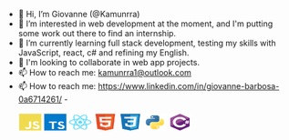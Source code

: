 - 👋 Hi, I’m Giovanne (@Kamunrra)
- 👀 I’m interested in web development at the moment, and I'm putting some work out there to find an internship.
- 🌱 I’m currently learning full stack development, testing my skills with JavaScript, react, c# and refining my English.
- 💞️ I'm looking to collaborate in web app projects.
- 📫 How to reach me: kamunrra1@outlook.com
- 📫 How to reach me: https://www.linkedin.com/in/giovanne-barbosa-0a6714261/
-<div style="display: inline_block"><br>
  <img align="center" alt="Gio-Js" height="30" width="40" src="https://raw.githubusercontent.com/devicons/devicon/master/icons/javascript/javascript-plain.svg">
  <img align="center" alt="Gio-Ts" height="30" width="40" src="https://raw.githubusercontent.com/devicons/devicon/master/icons/typescript/typescript-plain.svg">
  <img align="center" alt="Gio-React" height="30" width="40" src="https://raw.githubusercontent.com/devicons/devicon/master/icons/react/react-original.svg">
  <img align="center" alt="Gio-HTML" height="30" width="40" src="https://raw.githubusercontent.com/devicons/devicon/master/icons/html5/html5-original.svg">
  <img align="center" alt="Gio-CSS" height="30" width="40" src="https://raw.githubusercontent.com/devicons/devicon/master/icons/css3/css3-original.svg">
  <img align="center" alt="Gio-Python" height="30" width="40" src="https://raw.githubusercontent.com/devicons/devicon/master/icons/python/python-original.svg">
  <img align="center" alt="Gio-Csharp" height="30" width="40" src="https://raw.githubusercontent.com/devicons/devicon/master/icons/csharp/csharp-original.svg">
</div>

<!---
Kamunrra/Kamunrra is a ✨ special ✨ repository because its `README.md` (this file) appears on your GitHub profile.
You can click the Preview link to take a look at your changes.
--->
